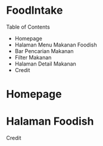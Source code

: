 FoodIntake
==
Table of Contents
- Homepage
- Halaman Menu Makanan Foodish
- Bar Pencarian Makanan
- Filter Makanan
- Halaman Detail Makanan
- Credit

Homepage
==
Halaman Foodish
==
Credit
